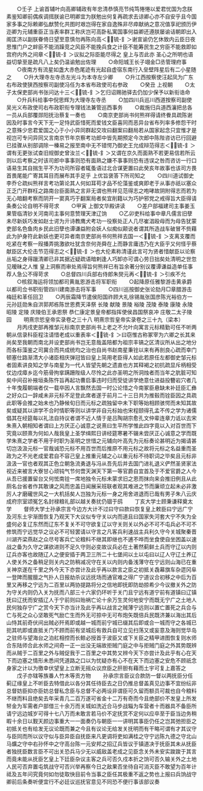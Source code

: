 <!-- { "loadSidebar": true } -->
　　○壬子  上谕首辅叶向高卿辅政有年忠清恭慎亮节纯笃惓惓以爱君忧国为念朕素鉴知卿前偶疾调挕朕谕已明卿宜为朕勉出何复再疏求去谅卿心亦不自安乎且今国家多事之际赖卿弘猷赞化共图时艰岂得在家自逸殊非尽瘁献纳之意况值享祀颁历伊迩卿为元辅重臣正当表率群工称庆岂可高卧私寓国事何益卿还遵朕屡谕诘朝即出入阁匡济以副朕眷倚日望至意慎勿再陈向高＜锍-釒＞谢宣谕仍乞休致内云臣日夜思惟门户之衅臣不能消躁竞之风臣不能挽兵食之计臣不能筹民生之穷臣不能救即如宫府内外之间章＜锍-釒＞议拟之际臣能尽得之  皇上与否此亦  圣心之所明也语益切挚至是疏凡八上矣仍温谕勉出佐理
　　○命阳城王长子翊金□丞管理府事
　　○夜南方有流星如盏大赤色尾迹有光起自虚宿东南行入垒壁阵星后有二小星随之
　　○升大理寺左寺丞左光斗为本寺左少卿
　　○升江西按察使汪起凤为广东右布政使狭西按察司副使冯任为本省布政使司右参政
　　○癸丑  上视朝
　　○太子太保吏部尚书张问达十三＜锍-釒＞乞归诏赐驰驿去仍加少保予以新衔诰命
　　○升兵科给事中倪思辉为大理寺左寺丞
　　○加四川兵巡川西道按察司副使吴光义布政使司右布政职衔专理钱法兼管巡西事务
　　○裁施归兵道西瀼把总各一员从兵部覆郧阳抚治蔡复一奏也
　　○南京吏部尚书何熊祥得请终餋具疏陈谢因及时事言今天下无一足恃武臣惜死而爱钱文臣喜同而恶异台省布列率多修怨干时之意殊少忠君爱国之心于小小异同群起交攻曰翻案曰翻局若从国家起念只宜惟才是视岂可专问异同又言南京节年京察考功郎中皆先期预定今次郎中陈陛咨访已行回避已挂骤从别部调除一榛易之报至南中无不错愕乃御史王允成辩范得志＜锍-釒＞谓有无更张试查旧规御史曾汝兰＜锍-釒＞又谓在京久而面熟不若更易信若所云则以后考察之时该司郎中事事则恐有面熟之嫌不事事则恐有违误之咎而咨访一行口语易生其自揣生平不为功司所容者辄蚤语过北合谋更置曰此癸亥年故事也该司方畏首畏尾能广寄其耳目而展布其手足乎  上优旨褒答下所司知之
　　○四川道试御史李乔仑疏纠熊祥言考功第论其人何如耳苟才品不伦藻鉴或爽即老于从事亦祇以塞众正乏门开群枉之路南台臣面熟之言非无谓也熊祥见范得志之咆哮故阴附得志而若为无心暗翻考察而阴开一窦真巧于翻案局者矣宜削籍以为巧护邪党之戒得旨大臣得请条奏公论自明不得苛求
　　○甲寅  上御文华殿讲读
　　○差户部福建司主事姜玉果管临清钞关河南司主事何意赞理天津辽饷
　　○乙卯吏科给事中章凡儒言旧孽未尽新妖巧发如赵士谔为亓诗教鹰犬考功一役察处正人几尽崔淐殴母而为母告犹蒙吏部名色鱼肉乡民此旧孽也谭谦益附会妖人似痴似颠说者谓其所造战车破冒不赀藉此为护身符此新妖也更可异者南京吏部尚书何熊祥去国一＜锍-釒＞支离支覆而吃紧在考察一叚播弄挑激欲吐犹含奈何尧舜在上而静言庸违乃在大臣乎又何怪乎蔡献臣区大伦击节范得志之＜锍-釒＞也大伦素称清谨此言可为贤者惜献臣以论察丛垢之身得躐清卿已非其据近疑疏语暗剌逢人巧卸亦可谓心劳日拙矣处清明之世忽见暧昧之人惟  皇上洞察而审处焉得旨何熊祥已有旨余著分别议覆谭谦益造单任事荐人急公不得苛求
　　○总督四川兵部右侍郎朱爕元再＜锍-釒＞引疾不允
　　○核叙海运将领加都司黄胤恩游击将军职衔
　　○起降原任雅黎游击黄承爵以都司佥书职衔管四川建南游击将军事
　　○四川巡按御史张论劾月□章腊游击梅廷和革任回卫
　　○丙辰霜降节遣侯阳国祚顾大礼徐锡胤张国彦陈光裕伯方一元孙廷勋朱自洪郭邦栋陈世恩费天泽祭  长陵  献陵  景陵  裕陵  茂陵  泰陵  康陵  永陵  昭陵  定陵  庆陵伯王承恩祭  恭仁康定景皇帝都指挥使侯昌国祭哀冲  庄敬二太子陵园
　　明熹宗悊皇帝实录卷之三十八
明熹宗哲皇帝实录卷之三十九（梁本）
　　月丙戌吏部再推邹元标南京吏部尚书上老之不允叶向寓言元标精勤可任不听两朝从信录科臣程注请惜老成以重表率＜锍-釒＞曰窃惟古称冢宰为六卿之长其来尚矣至我朝而南北并设吏部尚书岂无意哉盖陪都为祖宗丰镐之区清议所从出之地分而各标藻鉴之司冀合而共成统均之治也自尚书赵南星秉铨以来有再剖良心疏而幸门顿塞仕路渐清大小诸臣相庆弹冠皆曰皇上简用老臣得人如此若原任左都御史邹元标者固素讲良知之学与南星为一代人皆望先朝之遗直也方其释褐之初抗疏显斥柄相受仗边戍瘴乡迄今筋骨拘挛蹒跚陛级人尽怜之此亦圣明之所洞烛者而当年之肮脏可知矣中间召补掖垣条陈忤旨再起功曹启事违时归而受徒讲学绝意仕进益投簪岩穴者几十年曳履朝端者仅一载卒因人言飘然去国一时公论惜之今南冢臣悬缺未补廷臣汇彝之好众口一辞咸未非元标不足登此席者遂于前月二十三日共为推毂而铨臣因之具疏此职等会推之始未也乃静候旬日而元标之疏独留中未下职等始相顾骇愕而未知其故矣或疑其以讲学不合时情职等则以讲学非自元标始也宋程颐得孔孟不传之学为诸儒倡其在经筵每以礼法自持议者谓不近人情于是吕陶胡宗愈孔文仲辈连章力诋以去宋朱熹入朝相知者谓曰上方厌正心诚意之说熹曰生平所学惟此四字竟以入对百世而下究竟以颐熹为何如人哉我皇上圣学缉熙日讲经筵寒暑不辍未尝厌正心诚意之学而既学朱熹之学者不用于时职为圣明之世惜之元辅向叶高先为元标奏论甚明近为揭请甚切岂汲汲元标一官哉诚恐元标不用百世而后推原不用元标之故将元标之名益重而圣政为之不光老成爱君自不容己皇上推重元辅之心以重元标不待职词之毕矣且元标非汲汲一官也者观其正色立朝急流勇退与冯从吾先后并去国门进礼退义俨然圣贤家法视近来被言大寮甘心顽钝气节何啻天渊天下第一等官爵自宜首及于不爱官爵之人今从吾已援置留台又何恡南铨一席地独令元标未蒙求旧之恩而抹向来会推旧例且从此厕名台省者作其敢谏之风而忠盖日闻展采班联者观其难进之节而廉顽立起未必非激厉人才磨礲世风之一大机括矣人岂独为元标一身之用舍进退而已哉有男子朱八云庆成府宗室颂冤乞名封禄粮礼部以越关奏扰仍锢于鸱
　　丁亥大学士顾秉谦释奠太学
　　督师大学士孙承宗言今边方大计不过曰守曰款曰恢复皇上敕臣曰宁远广宁及河东土宇渐图恢复乃观天下大议似专守关以内而道且曰国家失河套大宁不失为全盛何必复辽东然而辽东不复关不可守欲复辽以守关则关以外必不可不屯兵必不可不修筑而宁远觉华之议必不可轻罢请以守言之凡客兵利速战主兵利久守今关城聚秦晋川湖齐梁燕赵之众尽号客兵亡论粮料不继其即继也不逋不哗而坐食使自坐困盖以速战之备为久守之谋欲进则不足久守则必变故议兵必在土著然蓟鲜土兵而守辽以内则辽兵亦客也故随辽人之便安插于两卫三所二十七堡间以土以屯曰以辽人守辽土养辽人使关外之备稍足则关内之防稍减况守在关以内则内备浅薄守在宁远则山海已在重关神京遂在千里之外今天下亦尝计及此乎再以款言之臣之初抵关毳幕旗车杂遝冈阜一登陴而腥膻之气扑人日报劫杀议远抚场而通官难之得广宁道议合初移之中后为百里又再移之宁远为二百里以两协提路将分之信地即抚即防劫掠希少今议撤关外之防为守关内则仍入关为抚而八部三十六家仍环听于关门且宁远有道宁前有道镇曰辽镇抚曰辽抚而安插辽人于宁前则曰贻祸亡论十余万生灵何地安宁而既无宁广之土地人民何独存宁广之赏今天下亦当计及此乎再以战言之贼薄宁远则以置亡置死之兵合与亡与死之众心坚敢死气励亡生而外无可掠中无可布炮矢既倍兵民既济兼以海出其后山恃其前奇伏间出贼必歼焉即或越一城而前宁城已缀其后即或合一城而守之各城已扼其吭即或直抵关门不顾而前有坚城后有救兵自可立见扫荡又或妄意及海则觉华岛之驻师与望海台之泊舡相控而长鲸必授首于波臣又或下关臣之精甲进图恢复则水师合东陆师合此水师之间奇一正一出没无端故拒贼门庭之中与拒贼门庭之外其势既辨而从贼于二百里之外与贼促我于二百里之中其势又辨今天下亦尝计及此乎有心在天下而边塞之情形未悉间凭道路之口以为忧疑亦有心不在天下而边塞之安危不顾祇念身家之计以为徼幸伏望皇上立断无摇众议庶臣之肝胆有藉而土宇可复上嘉答之
　　戊子亦辖等族番人竹木等贡方物
　　孙承宗言臣议合款防一督以两抚臣分任蓟辽缘皇上不听臣去特借此以各分其任待臣去之日仍推总督盖真见边事不宜纷纭非总督妨臣抑亦臣妨总督私念臣与总督不必两设非谓臣可久留而额员可裁也自今粮料不继而料且绝矣去年采青几二百万遂可省金十二万有奇而今且绝部价不发皇上所发帑金为军需者户部借三十余万而关城如洗近合马步战辎为车营者十而器具不备臣所请宁远边城岁可得十七八万而未敢言若马价不定抚赏不定何以应卒至于臣当边务稍暇十余日以觐天颜边事重大一一面奏仍与朝臣一一讲明其事臣仍任之岂其弛担臣之初抵关也有给发无议论既而兼之今且有议论无给发关抚明而有干略可谓有才其议守与臣同而所以议守似与臣异臣自抚臣来凡更调将吏如满桂之守宁远陈九德之守北山马爌之守中右孙怀中之守高台陈一元安邦之招辽兵皆议于镇道决于抚臣其未从抚臣者独抚臣数言臣不可出关恐兵马少无以威敌盖老成之见臣念关外未安实踆踆于其言而竟未能从抚臣乞皇上下廷臣杂议主客之兵可否久戍本折之饷可否久输关外之土地人民可否弃置屯筑战守可否兴举再察今日之敌果否坐待自可消灭臣不敢望为百年计祗及五年问究竟何如勿徒取快目前令当事之臣任其极重不返之势也上报曰兵饷战守卿前后条奏听便宜行不必廷议巡抚官意见不同恐不便行事该部议奏
